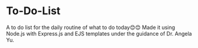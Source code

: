 # To-Do-List
A to do list for the daily routine of what to do today😊😊
Made it using Node.js with Express.js and EJS templates under the guidance of Dr. Angela Yu.

